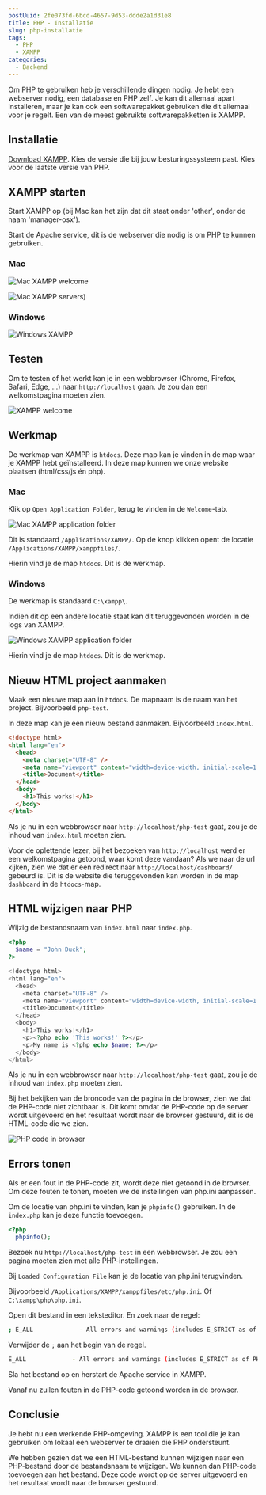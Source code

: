 ```yaml
---
postUuid: 2fe073fd-6bcd-4657-9d53-ddde2a1d31e8
title: PHP - Installatie
slug: php-installatie
tags:
  - PHP
  - XAMPP
categories:
  - Backend
---
```


Om PHP te gebruiken heb je verschillende dingen nodig. Je hebt een webserver nodig, een database en PHP zelf. Je kan dit allemaal apart installeren, maar je kan ook een softwarepakket gebruiken die dit allemaal voor je regelt. Een van de meest gebruikte softwarepakketten is XAMPP.

## Installatie

[Download XAMPP](https://www.apachefriends.org/download.html). Kies de versie die bij jouw besturingssysteem past. Kies voor de laatste versie van PHP.

## XAMPP starten

Start XAMPP op (bij Mac kan het zijn dat dit staat onder 'other', onder de naam 'manager-osx').

Start de Apache service, dit is de webserver die nodig is om PHP te kunnen gebruiken.

### Mac

![Mac XAMPP welcome](/img/blog/php/xampp-mac-welcome.png)

![Mac XAMPP servers)](/img/blog/php/xampp-mac-servers.png)

### Windows

![Windows XAMPP](/img/blog/php/xampp-windows.png)

## Testen

Om te testen of het werkt kan je in een webbrowser (Chrome, Firefox, Safari, Edge, ...) naar `http://localhost` gaan. Je zou dan een welkomstpagina moeten zien.

![XAMPP welcome](/img/blog/php/xampp-welcome.png)

## Werkmap

De werkmap van XAMPP is `htdocs`. Deze map kan je vinden in de map waar je XAMPP hebt geïnstalleerd. In deze map kunnen we onze website plaatsen (html/css/js én php).

### Mac

Klik op `Open Application Folder`, terug te vinden in de `Welcome`-tab.

![Mac XAMPP application folder](/img/blog/php/xampp-mac-path.png)

Dit is standaard `/Applications/XAMPP/`. Op de knop klikken opent de locatie `/Applications/XAMPP/xamppfiles/`.

Hierin vind je de map `htdocs`. Dit is de werkmap.

### Windows

De werkmap is standaard `C:\xampp\`.

Indien dit op een andere locatie staat kan dit teruggevonden worden in de logs van XAMPP.

![Windows XAMPP application folder](/img/blog/php/xampp-windows-path.png)

Hierin vind je de map `htdocs`. Dit is de werkmap.

## Nieuw HTML project aanmaken

Maak een nieuwe map aan in `htdocs`. De mapnaam is de naam van het project. Bijvoorbeeld `php-test`.

In deze map kan je een nieuw bestand aanmaken. Bijvoorbeeld `index.html`.

```html
<!doctype html>
<html lang="en">
  <head>
    <meta charset="UTF-8" />
    <meta name="viewport" content="width=device-width, initial-scale=1.0" />
    <title>Document</title>
  </head>
  <body>
    <h1>This works!</h1>
  </body>
</html>
```

Als je nu in een webbrowser naar `http://localhost/php-test` gaat, zou je de inhoud van `index.html` moeten zien.

Voor de oplettende lezer, bij het bezoeken van `http://localhost` werd er een welkomstpagina getoond, waar komt deze vandaan? Als we naar de url kijken, zien we dat er een redirect naar `http://localhost/dashboard/` gebeurd is. Dit is de website die teruggevonden kan worden in de map `dashboard` in de `htdocs`-map.

## HTML wijzigen naar PHP

Wijzig de bestandsnaam van `index.html` naar `index.php`.

```php
<?php
  $name = "John Duck";
?>

<!doctype html>
<html lang="en">
  <head>
    <meta charset="UTF-8" />
    <meta name="viewport" content="width=device-width, initial-scale=1.0" />
    <title>Document</title>
  </head>
  <body>
    <h1>This works!</h1>
    <p><?php echo 'This works!' ?></p>
    <p>My name is <?php echo $name; ?></p>
  </body>
</html>
```

Als je nu in een webbrowser naar `http://localhost/php-test` gaat, zou je de inhoud van `index.php` moeten zien.

Bij het bekijken van de broncode van de pagina in de browser, zien we dat de PHP-code niet zichtbaar is. Dit komt omdat de PHP-code op de server wordt uitgevoerd en het resultaat wordt naar de browser gestuurd, dit is de HTML-code die we zien.

![PHP code in browser](/img/blog/php/xampp-example.png)

## Errors tonen

Als er een fout in de PHP-code zit, wordt deze niet getoond in de browser. Om deze fouten te tonen, moeten we de instellingen van php.ini aanpassen.

Om de locatie van php.ini te vinden, kan je `phpinfo()` gebruiken. In de `index.php` kan je deze functie toevoegen.

```php
<?php
  phpinfo();
```

Bezoek nu `http://localhost/php-test` in een webbrowser. Je zou een pagina moeten zien met alle PHP-instellingen.

Bij `Loaded Configuration File` kan je de locatie van php.ini terugvinden.

Bijvoorbeeld `/Applications/XAMPP/xamppfiles/etc/php.ini`.
Of `C:\xampp\php\php.ini`.

Open dit bestand in een teksteditor. En zoek naar de regel:

```sh
; E_ALL             - All errors and warnings (includes E_STRICT as of PHP 5.4.0)
```

Verwijder de `;` aan het begin van de regel.

```sh
E_ALL             - All errors and warnings (includes E_STRICT as of PHP 5.4.0)
```

Sla het bestand op en herstart de Apache service in XAMPP.

Vanaf nu zullen fouten in de PHP-code getoond worden in de browser.

## Conclusie

Je hebt nu een werkende PHP-omgeving. XAMPP is een tool die je kan gebruiken om lokaal een webserver te draaien die PHP ondersteunt.

We hebben gezien dat we een HTML-bestand kunnen wijzigen naar een PHP-bestand door de bestandsnaam te wijzigen. We kunnen dan PHP-code toevoegen aan het bestand. Deze code wordt op de server uitgevoerd en het resultaat wordt naar de browser gestuurd.
